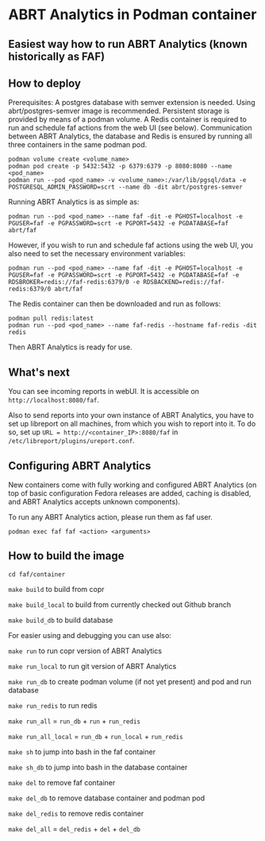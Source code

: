 # ABRT Analytics in Podman container

**Easiest way how to run ABRT Analytics (known historically as FAF)**
---

## How to deploy

Prerequisites:
A postgres database with semver extension is needed. Using abrt/postgres-semver
image is recommended. Persistent storage is provided by means of a podman volume.
A Redis container is required to run and schedule faf actions from the web UI (see below).
Communication between ABRT Analytics, the database and Redis is ensured by running all three containers
in the same podman pod.

`podman volume create <volume_name>`  
`podman pod create -p 5432:5432 -p 6379:6379 -p 8080:8080 --name <pod_name>`  
`podman run --pod <pod_name> -v <volume_name>:/var/lib/pgsql/data -e POSTGRESQL_ADMIN_PASSWORD=scrt --name db -dit abrt/postgres-semver`

Running ABRT Analytics is as simple as:

`podman run --pod <pod_name> --name faf -dit -e PGHOST=localhost -e PGUSER=faf -e PGPASSWORD=scrt -e PGPORT=5432 -e PGDATABASE=faf abrt/faf`

However, if you wish to run and schedule faf actions using the web UI,
you also need to set the necessary environment variables:

`podman run --pod <pod_name> --name faf -dit -e PGHOST=localhost -e PGUSER=faf -e PGPASSWORD=scrt -e PGPORT=5432 -e PGDATABASE=faf -e RDSBROKER=redis://faf-redis:6379/0 -e RDSBACKEND=redis://faf-redis:6379/0 abrt/faf`

The Redis container can then be downloaded and run as follows:

`podman pull redis:latest`  
`podman run --pod <pod_name> --name faf-redis --hostname faf-redis -dit redis`  

Then ABRT Analytics is ready for use.

## What's next
You can see incoming reports in webUI. It is accessible on `http://localhost:8080/faf`.

Also to send reports into your own instance of ABRT Analytics, you have to set up libreport on all
machines, from which you wish to report into it. To do so, set up
`URL = http://<container_IP>:8080/faf` in `/etc/libreport/plugins/ureport.conf`.

## Configuring ABRT Analytics
New containers come with fully working and configured ABRT Analytics (on top of basic configuration
Fedora releases are added, caching is disabled, and ABRT Analytics accepts unknown components).

To run any ABRT Analytics action, please run them as faf user.

`podman exec faf faf <action> <arguments>`

## How to build the image
`cd faf/container`

`make build` to build from copr

`make build_local` to build from currently checked out Github branch

`make build_db` to build database

For easier using and debugging you can use also:

`make run` to run copr version of ABRT Analytics

`make run_local` to run git version of ABRT Analytics

`make run_db` to create podman volume (if not yet present) and pod and run database

`make run_redis` to run redis

`make run_all` = `run_db` + `run` + `run_redis`

`make run_all_local` = `run_db` + `run_local` + `run_redis`

`make sh` to jump into bash in the faf container

`make sh_db` to jump into bash in the database container

`make del` to remove faf container

`make del_db` to remove database container and podman pod

`make del_redis` to remove redis container

`make del_all` = `del_redis` + `del` + `del_db`

